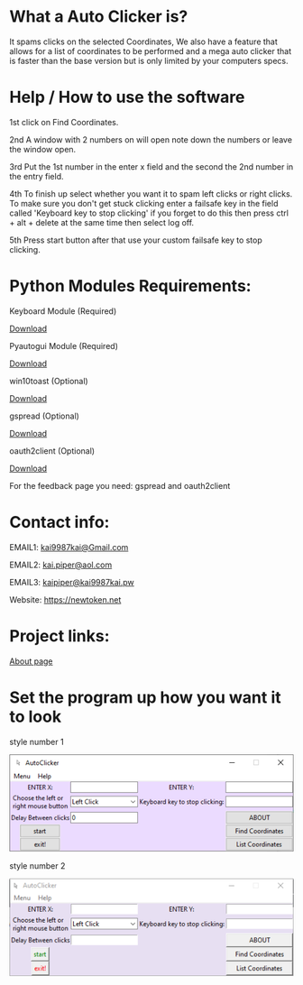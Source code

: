 # What a Auto Clicker is?
It spams clicks on the selected Coordinates, We also have a feature that allows for a list of coordinates to be performed and a mega auto clicker that is faster than the base version but is only limited by your computers specs.
# Help / How to use the software


1st click on Find Coordinates.


2nd A window with 2 numbers on will open note down the numbers or leave the window open.


3rd Put the 1st number in the enter x field and the second the 2nd number in the entry field.


4th To finish up select whether you want it to spam left clicks or right clicks. To make sure you
don't get stuck clicking enter a failsafe key in the field called 'Keyboard key to stop clicking' if you forget to do this then press ctrl + alt + delete at the same time then select log off.


5th Press start button after that use your custom failsafe key to stop clicking.


# Python Modules Requirements:

Keyboard Module (Required)

[Download](https://pypi.org/project/keyboard/#files)

Pyautogui Module (Required)

[Download](https://pypi.org/project/PyAutoGUI/)

win10toast (Optional)

[Download](https://pypi.org/project/win10toast/)

gspread (Optional)

[Download](https://gspread.readthedocs.io/en/latest/)

oauth2client (Optional)

[Download](https://pypi.org/project/oauth2client/)


For the feedback page you need:
gspread and oauth2client

# Contact info:

EMAIL1: kai9987kai@Gmail.com

EMAIL2: kai.piper@aol.com

EMAIL3: kaipiper@kai9987kai.pw

Website: https://newtoken.net


# Project links:
 
  [About page](https://kai9987kai.pw/AutoClicker.html)
  

# Set the program up how you want it to look

style number 1 

![](https://raw.githubusercontent.com/kai9987kai/kai9987kai.github.io/master/Screenshots/help.PNG)

style number 2

![](https://raw.githubusercontent.com/kai9987kai/kai9987kai.github.io/master/Screenshots/yeet.PNG)
